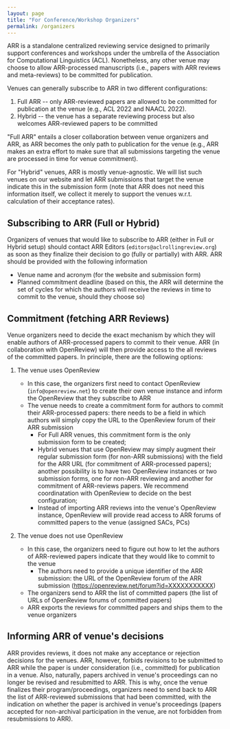 ```yaml
---
layout: page
title: "For Conference/Workshop Organizers"
permalink: /organizers
---
```


ARR is a standalone centralized reviewing service designed to primarily support conferences and workshops under the umbrella of the Association for Computational Linguistics (ACL). Nonetheless, any other venue may choose to allow ARR-processed manuscripts (i.e., papers with ARR reviews and meta-reviews) to be committed for publication. 

Venues can generally subscribe to ARR in two different configurations: 

1. Full ARR -- only ARR-reviewed papers are allowed to be committed for publication at the venue (e.g., ACL 2022 and NAACL 2022).
2. Hybrid -- the venue has a separate reviewing process but also welcomes ARR-reviewed papers to be committed

"Full ARR" entails a closer collaboration between venue organizers and ARR, as ARR becomes the only path to publication for the venue (e.g., ARR makes an extra effort to make sure that all submissions targeting the venue are processed in time for venue commitment).
 
For "Hybrid" venues, ARR is mostly venue-agnostic. We will list such venues on our website and let ARR submissions that target the venue indicate this in the submission form (note that ARR does not need this information itself, we collect it merely to support the venues w.r.t. calculation of their acceptance rates).       

## Subscribing to ARR (Full or Hybrid)

Organizers of venues that would like to subscribe to ARR (either in Full or Hybrid setup) should contact ARR Editors (`editors@aclrollingreview.org`) as soon as they finalize their decision to go (fully or partially) with ARR. ARR should be provided with the following information

- Venue name and acronym (for the website and submission form)
- Planned commitment deadline (based on this, the ARR will determine the set of cycles for which the authors will receive the reviews in time to commit to the venue, should they choose so)

## Commitment (fetching ARR Reviews)

Venue organizers need to decide the exact mechanism by which they will enable authors of ARR-processed papers to commit to their venue. ARR (in collaboration with OpenReview) will then provide access to the all reviews of the committed papers. In principle, there are the following options: 

1. The venue uses OpenReview
	- In this case, the organizers first need to contact OpenReview (`info@openreview.net`) to create their own venue instance and inform the OpenReview that they subscribe to ARR 
	- The venue needs to create a commitment form for authors to commit their ARR-processed papers: there needs to be a field in which authors will simply copy the URL to the OpenReview forum of their ARR submission 
		- For Full ARR venues, this commitment form is the only submission form to be created;
		- Hybrid venues that use OpenReview may simply augment their regular submission form (for non-ARR submissions) with the field for the ARR URL (for commitment of ARR-processed papers); another possibility is to have two OpenReview instances or two submission forms, one for non-ARR reviewing and another for commitment of ARR-reviews papers. We recommend coordinatation with OpenReview to decide on the best configuration;
		- Instead of importing ARR reviews into the venue's OpenReview instance, OpenReview will provide read access to ARR forums of committed papers to the venue (assigned SACs, PCs)
		
2. The venue does not use OpenReview
	- In this case, the organizers need to figure out how to let the authors of ARR-reviewed papers indicate that they would like to commit to the venue
		- The authors need to provide a unique identifier of the ARR submission: the URL of the OpenReview forum of the ARR submission (https://openreview.net/forum?id=XXXXXXXXXXX)
	- The organizers send to ARR the list of committed papers (the list of URLs of OpenReview forums of committed papers)
	- ARR exports the reviews for committed papers and ships them to the venue organizers
	
## Informing ARR of venue's decisions

ARR provides reviews, it does not make any acceptance or rejection decisions for the venues. ARR, however, forbids revisions to be submitted to ARR while the paper is under consideration (i.e., committed) for publication in a venue. Also, naturally, papers archived in venue's proceedings can no longer be revised and resubmitted to ARR. This is why, once the venue finalizes their program/proceedings, organizers need to send back to ARR the list of ARR-reviewed submissions that had been committed, with the indication on whether the paper is archived in venue's proceedings (papers accepted for non-archival participation in the venue, are not forbidden from resubmissions to ARR).   
 









